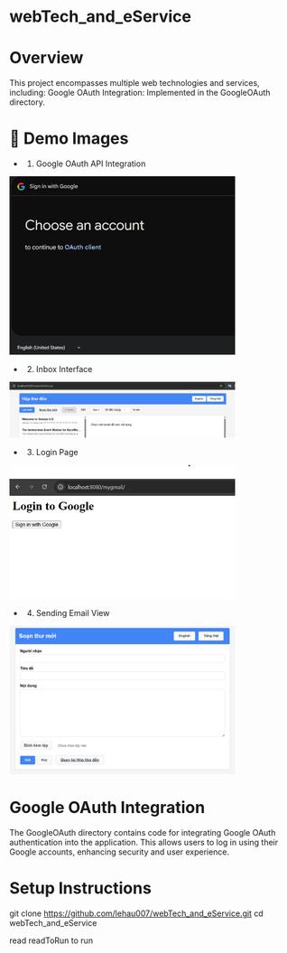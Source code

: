 # webTech_and_eService
# Overview
This project encompasses multiple web technologies and services, including:
Google OAuth Integration: Implemented in the GoogleOAuth directory.

# 📸 Demo Images

- 1. Google OAuth API Integration
<img src="Demo_Img/api_google.png" alt="Google OAuth API Integration" width="400"/>

- 2. Inbox Interface
<img src="Demo_Img/inbox.png" alt="Inbox Interface" width="400"/>

- 3. Login Page
<img src="Demo_Img/login.png" alt="Login Page" width="400"/>

- 4. Sending Email View
<img src="Demo_Img/sent_email.png" alt="Sent Email View" width="400"/>

# Google OAuth Integration
The GoogleOAuth directory contains code for integrating Google OAuth authentication into the application. This allows users to log in using their Google accounts, enhancing security and user experience.

# Setup Instructions
git clone https://github.com/lehau007/webTech_and_eService.git
cd webTech_and_eService

read readToRun to run
